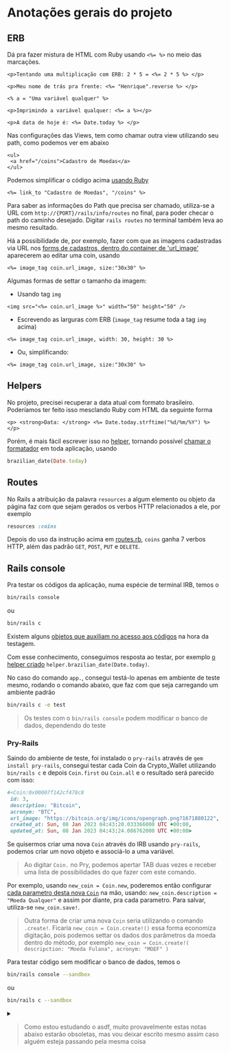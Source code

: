 # Anotações gerais do projeto

## ERB

Dá pra fazer mistura de HTML com Ruby usando `<%= %>` no meio das marcações.

```erb
<p>Tentando uma multiplicação com ERB: 2 * 5 = <%= 2 * 5 %> </p>

<p>Meu nome de trás pra frente: <%= "Henrique".reverse %> </p>

<% a = "Uma variável qualquer" %>

<p>Imprimindo a variável qualquer: <%= a %></p>

<p>A data de hoje é: <%= Date.today %> </p>
```

Nas configurações das Views, tem como chamar outra view utilizando seu path, como podemos ver em abaixo

```erb
<ul>
 <a href="/coins">Cadastro de Moedas</a>
</ul>
```

Podemos simplificar o código acima [usando Ruby][welcome_index]

```erb
<%= link_to "Cadastro de Moedas", "/coins" %>
```

Para saber as informações do Path que precisa ser chamado, utiliza-se a URL com `http://{PORT}/rails/info/routes` no final, para poder checar o path do caminho desejado. Digitar `rails routes` no terminal também leva ao mesmo resultado.

Há a possibilidade de, por exemplo, fazer com que as imagens cadastradas via URL nos [forms de cadastros, dentro do container de 'url_image'][form_erb] aparecerem ao editar uma coin, usando

```erb
<%= image_tag coin.url_image, size:"30x30" %>
```

Algumas formas de settar o tamanho da imagem:

- Usando tag `img`

```erb
<img src="<%= coin.url_image %>" width="50" height="50" />
```

- Escrevendo as larguras com ERB (`image_tag` resume toda a tag `img` acima)

```erb
<%= image_tag coin.url_image, width: 30, height: 30 %>
```

- Ou, simplificando:

```erb
<%= image_tag coin.url_image, size:"30x30" %>
```

## Helpers

No projeto, precisei recuperar a data atual com formato brasileiro. Poderíamos ter feito isso mesclando Ruby com HTML da seguinte forma

```erb
<p> <strong>Data: </strong> <%= Date.today.strftime("%d/%m/%Y") %> </p>
```

Porém, é mais fácil escrever isso no [helper][aplication_helper], tornando possível [chamar o formatador][welcome_index] em toda aplicação, usando

```ruby
brazilian_date(Date.today)
```

## Routes

No Rails a atribuição da palavra `resources` a algum elemento ou objeto da página faz com que sejam gerados os verbos HTTP relacionados a ele, por exemplo

```ruby
resources :coins
```

Depois do uso da instrução acima em [routes.rb][routes], `coins` ganha 7 verbos HTTP, além das padrão `GET`, `POST`, `PUT` e `DELETE`.

## Rails console

Pra testar os códigos da aplicação, numa espécie de terminal IRB, temos o

```bash
bin/rails console
```

ou

```bash
bin/rails c
```

Existem alguns [objetos que auxiliam no acesso aos códigos][rails_console_objects] na hora da testagem.

Com esse conhecimento, conseguimos resposta ao testar, por exemplo [o helper criado][aplication_helper] `helper.brazilian_date(Date.today)`.

No caso do comando `app.`, consegui testá-lo apenas em ambiente de teste mesmo, rodando o comando abaixo, que faz com que seja carregando um ambiente padrão

```bash
bin/rails c -e test
```

> Os testes com o `bin/rails console` podem modificar o banco de dados, dependendo do teste

### Pry-Rails

Saindo do ambiente de teste, foi instalado o `pry-rails` através de `gem install pry-rails`, consegui testar cada Coin da Crypto_Wallet utilizando `bin/rails c` e depois `Coin.first` ou `Coin.all` e o resultado será parecido com isso:

```ruby
#<Coin:0x00007f142cf478c8
 id: 3,
 description: "Bitcoin",
 acronym: "BTC",
 url_image: "https://bitcoin.org/img/icons/opengraph.png?1671880122",
 created_at: Sun, 08 Jan 2023 04:43:20.033366000 UTC +00:00,
 updated_at: Sun, 08 Jan 2023 04:43:24.086762000 UTC +00:00>
```

Se quisermos criar uma nova `Coin` através do IRB usando `pry-rails`, podemos criar um novo objeto e associá-lo a uma variável.

> Ao digitar `Coin.` no Pry, podemos apertar TAB duas vezes e receber uma lista de possibilidades do que fazer com este comando.

Por exemplo, usando `new_coin = Coin.new`, poderemos então configurar [cada parametro desta nova `Coin`][coins_controller] na mão, usando: `new_coin.description = "Moeda Qualquer"` e assim por diante, pra cada parametro. Para salvar, utiliza-se `new_coin.save!`.

> Outra forma de criar uma nova `Coin` seria utilizando o comando `.create!`. Ficaria `new_coin = Coin.create!()` essa forma economiza digitação, pois podemos settar os dados dos parâmetros da moeda dentro do método, por exemplo `new_coin = Coin.create!( descripction: "Moeda Fulana", acronym: "MOEF" )`

Para testar código sem modificar o banco de dados, temos o

```bash
bin/rails console --sandbox
```

ou

```bash
bin/rails c --sandbox
```

<details>
<summary>

> Como estou estudando o asdf, muito provavelmente estas notas abaixo estarão obsoletas, mas vou deixar escrito mesmo assim caso alguém esteja passando pela mesma coisa

</summary>

### Atualização de Ruby

Algumas atualizações antes necessitam de upgrade do sistema inteiro e do [ruby-build][ruby-build] (caso seja o rbenv)

Pra atualizar a versão do Ruby usando rbenv é só digitar `rbenv uninstall` e seguir as instruçoes para desinstalar o ruby antigo

> Tive um erro dizendo que faltava o `libyaml` antes de atualizar o Ruby para o mais atual
> Depois de instalar o `libyaml`, rodei o comando pra instalar o Ruby novamente e rodei normalmente `rbenv install {VERSION}` e funcionou normalmente

Depois do problema resolvido, rodei `rbenv versions` pra conferir as versões do Ruby instaladas e vi que a versão anterior do Ruby ainda estava apontada. Rodando `rbenv global {VERSION}` e `rbenv local {VERSION}` para que a nova versão do Ruby fosse reconhecida. Depois disso tudo, mudamos a versão do Ruby no `Gemfile` e em `.ruby-version` e depois rodamos `bundle install` pra atualizar tudo

</details>

[rails_console_objects]: https://guides.rubyonrails.org/command_line.html#the-app-and-helper-objects
[aplication_helper]: app/../../app/helpers/application_helper.rb
[form_erb]: app/views/coins/../../../../app/views/coins/_form.html.erb
[welcome_index]: app/views/../../../app/views/welcome/index.html.erb
[routes]: app/config/../../../config/routes.rb
[ruby-build]: https://github.com/rbenv/ruby-build#installation
[coins_controller]: app/controllers/../../../app/controllers/coins_controller.rb
